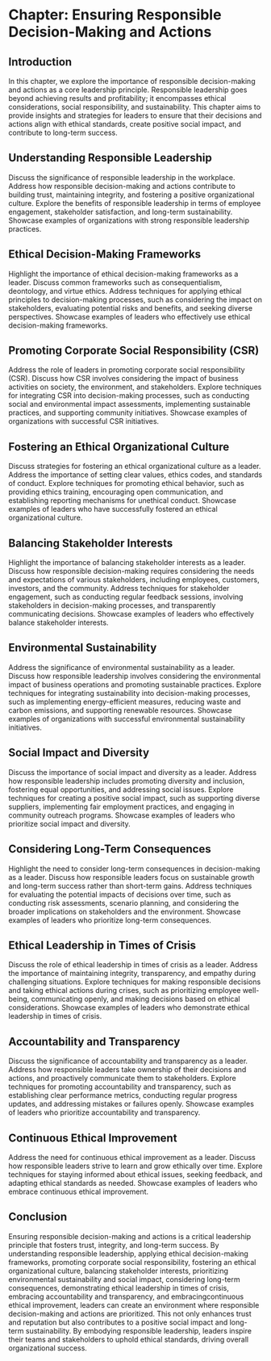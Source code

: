 Chapter: Ensuring Responsible Decision-Making and Actions
=========================================================

Introduction
------------

In this chapter, we explore the importance of responsible decision-making and actions as a core leadership principle. Responsible leadership goes beyond achieving results and profitability; it encompasses ethical considerations, social responsibility, and sustainability. This chapter aims to provide insights and strategies for leaders to ensure that their decisions and actions align with ethical standards, create positive social impact, and contribute to long-term success.

Understanding Responsible Leadership
------------------------------------

Discuss the significance of responsible leadership in the workplace. Address how responsible decision-making and actions contribute to building trust, maintaining integrity, and fostering a positive organizational culture. Explore the benefits of responsible leadership in terms of employee engagement, stakeholder satisfaction, and long-term sustainability. Showcase examples of organizations with strong responsible leadership practices.

Ethical Decision-Making Frameworks
----------------------------------

Highlight the importance of ethical decision-making frameworks as a leader. Discuss common frameworks such as consequentialism, deontology, and virtue ethics. Address techniques for applying ethical principles to decision-making processes, such as considering the impact on stakeholders, evaluating potential risks and benefits, and seeking diverse perspectives. Showcase examples of leaders who effectively use ethical decision-making frameworks.

Promoting Corporate Social Responsibility (CSR)
-----------------------------------------------

Address the role of leaders in promoting corporate social responsibility (CSR). Discuss how CSR involves considering the impact of business activities on society, the environment, and stakeholders. Explore techniques for integrating CSR into decision-making processes, such as conducting social and environmental impact assessments, implementing sustainable practices, and supporting community initiatives. Showcase examples of organizations with successful CSR initiatives.

Fostering an Ethical Organizational Culture
-------------------------------------------

Discuss strategies for fostering an ethical organizational culture as a leader. Address the importance of setting clear values, ethics codes, and standards of conduct. Explore techniques for promoting ethical behavior, such as providing ethics training, encouraging open communication, and establishing reporting mechanisms for unethical conduct. Showcase examples of leaders who have successfully fostered an ethical organizational culture.

Balancing Stakeholder Interests
-------------------------------

Highlight the importance of balancing stakeholder interests as a leader. Discuss how responsible decision-making requires considering the needs and expectations of various stakeholders, including employees, customers, investors, and the community. Address techniques for stakeholder engagement, such as conducting regular feedback sessions, involving stakeholders in decision-making processes, and transparently communicating decisions. Showcase examples of leaders who effectively balance stakeholder interests.

Environmental Sustainability
----------------------------

Address the significance of environmental sustainability as a leader. Discuss how responsible leadership involves considering the environmental impact of business operations and promoting sustainable practices. Explore techniques for integrating sustainability into decision-making processes, such as implementing energy-efficient measures, reducing waste and carbon emissions, and supporting renewable resources. Showcase examples of organizations with successful environmental sustainability initiatives.

Social Impact and Diversity
---------------------------

Discuss the importance of social impact and diversity as a leader. Address how responsible leadership includes promoting diversity and inclusion, fostering equal opportunities, and addressing social issues. Explore techniques for creating a positive social impact, such as supporting diverse suppliers, implementing fair employment practices, and engaging in community outreach programs. Showcase examples of leaders who prioritize social impact and diversity.

Considering Long-Term Consequences
----------------------------------

Highlight the need to consider long-term consequences in decision-making as a leader. Discuss how responsible leaders focus on sustainable growth and long-term success rather than short-term gains. Address techniques for evaluating the potential impacts of decisions over time, such as conducting risk assessments, scenario planning, and considering the broader implications on stakeholders and the environment. Showcase examples of leaders who prioritize long-term consequences.

Ethical Leadership in Times of Crisis
-------------------------------------

Discuss the role of ethical leadership in times of crisis as a leader. Address the importance of maintaining integrity, transparency, and empathy during challenging situations. Explore techniques for making responsible decisions and taking ethical actions during crises, such as prioritizing employee well-being, communicating openly, and making decisions based on ethical considerations. Showcase examples of leaders who demonstrate ethical leadership in times of crisis.

Accountability and Transparency
-------------------------------

Discuss the significance of accountability and transparency as a leader. Address how responsible leaders take ownership of their decisions and actions, and proactively communicate them to stakeholders. Explore techniques for promoting accountability and transparency, such as establishing clear performance metrics, conducting regular progress updates, and addressing mistakes or failures openly. Showcase examples of leaders who prioritize accountability and transparency.

Continuous Ethical Improvement
------------------------------

Address the need for continuous ethical improvement as a leader. Discuss how responsible leaders strive to learn and grow ethically over time. Explore techniques for staying informed about ethical issues, seeking feedback, and adapting ethical standards as needed. Showcase examples of leaders who embrace continuous ethical improvement.

Conclusion
----------

Ensuring responsible decision-making and actions is a critical leadership principle that fosters trust, integrity, and long-term success. By understanding responsible leadership, applying ethical decision-making frameworks, promoting corporate social responsibility, fostering an ethical organizational culture, balancing stakeholder interests, prioritizing environmental sustainability and social impact, considering long-term consequences, demonstrating ethical leadership in times of crisis, embracing accountability and transparency, and embracingcontinuous ethical improvement, leaders can create an environment where responsible decision-making and actions are prioritized. This not only enhances trust and reputation but also contributes to a positive social impact and long-term sustainability. By embodying responsible leadership, leaders inspire their teams and stakeholders to uphold ethical standards, driving overall organizational success.
